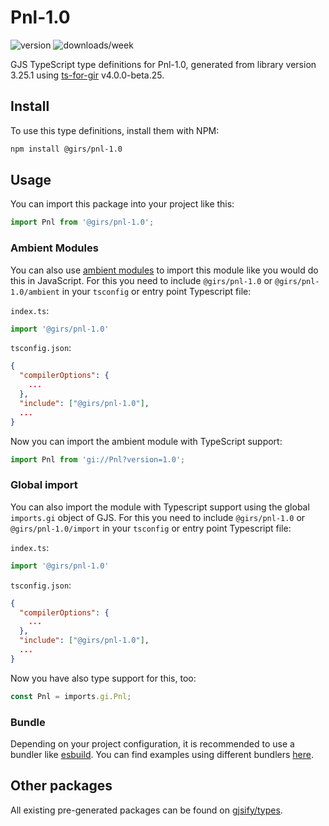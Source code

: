 
# Pnl-1.0

![version](https://img.shields.io/npm/v/@girs/pnl-1.0)
![downloads/week](https://img.shields.io/npm/dw/@girs/pnl-1.0)


GJS TypeScript type definitions for Pnl-1.0, generated from library version 3.25.1 using [ts-for-gir](https://github.com/gjsify/ts-for-gir) v4.0.0-beta.25.


## Install

To use this type definitions, install them with NPM:
```bash
npm install @girs/pnl-1.0
```

## Usage

You can import this package into your project like this:
```ts
import Pnl from '@girs/pnl-1.0';
```

### Ambient Modules

You can also use [ambient modules](https://github.com/gjsify/ts-for-gir/tree/main/packages/cli#ambient-modules) to import this module like you would do this in JavaScript.
For this you need to include `@girs/pnl-1.0` or `@girs/pnl-1.0/ambient` in your `tsconfig` or entry point Typescript file:

`index.ts`:
```ts
import '@girs/pnl-1.0'
```

`tsconfig.json`:
```json
{
  "compilerOptions": {
    ...
  },
  "include": ["@girs/pnl-1.0"],
  ...
}
```

Now you can import the ambient module with TypeScript support: 

```ts
import Pnl from 'gi://Pnl?version=1.0';
```

### Global import

You can also import the module with Typescript support using the global `imports.gi` object of GJS.
For this you need to include `@girs/pnl-1.0` or `@girs/pnl-1.0/import` in your `tsconfig` or entry point Typescript file:

`index.ts`:
```ts
import '@girs/pnl-1.0'
```

`tsconfig.json`:
```json
{
  "compilerOptions": {
    ...
  },
  "include": ["@girs/pnl-1.0"],
  ...
}
```

Now you have also type support for this, too:

```ts
const Pnl = imports.gi.Pnl;
```

### Bundle

Depending on your project configuration, it is recommended to use a bundler like [esbuild](https://esbuild.github.io/). You can find examples using different bundlers [here](https://github.com/gjsify/ts-for-gir/tree/main/examples).

## Other packages

All existing pre-generated packages can be found on [gjsify/types](https://github.com/gjsify/types).

